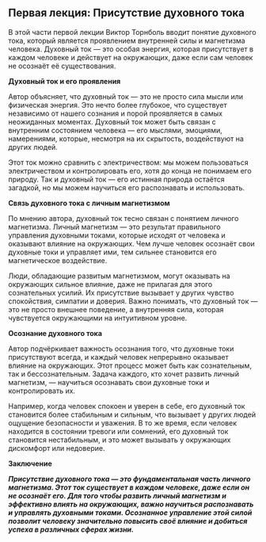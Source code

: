 ## Первая лекция: Присутствие духовного тока

В этой части первой лекции Виктор Торнболь вводит понятие духовного тока, который является проявлением внутренней силы и магнетизма человека. Духовный ток — это особая энергия, которая присутствует в каждом человеке и действует на окружающих, даже если сам человек не осознаёт её существования.

**Духовный ток и его проявления**

Автор объясняет, что духовный ток — это не просто сила мысли или физическая энергия. Это нечто более глубокое, что существует независимо от нашего сознания и порой проявляется в самых неожиданных моментах. Духовный ток может быть связан с внутренним состоянием человека — его мыслями, эмоциями, намерениями, которые, несмотря на их скрытость, воздействуют на других людей.

Этот ток можно сравнить с электричеством: мы можем пользоваться электричеством и контролировать его, хотя до конца не понимаем его природу. Так и духовный ток — его истинная природа остаётся загадкой, но мы можем научиться его распознавать и использовать.

**Связь духовного тока с личным магнетизмом**

По мнению автора, духовный ток тесно связан с понятием личного магнетизма. Личный магнетизм — это результат правильного управления духовными токами, которые исходят от человека и оказывают влияние на окружающих. Чем лучше человек осознаёт свои духовные токи и управляет ими, тем сильнее становится его магнетическое воздействие.

Люди, обладающие развитым магнетизмом, могут оказывать на окружающих сильное влияние, даже не прилагая для этого сознательных усилий. Их присутствие вызывает у других чувство спокойствия, симпатии и доверия. Важно понимать, что духовный ток — это не просто внешнее поведение, а внутренняя сила, которая чувствуется окружающими на интуитивном уровне.

**Осознание духовного тока**

Автор подчёркивает важность осознания того, что духовные токи присутствуют всегда, и каждый человек непрерывно оказывает влияние на окружающих. Этот процесс может быть как сознательным, так и бессознательным. Задача каждого, кто хочет развить личный магнетизм, — научиться осознавать свои духовные токи и контролировать их.

Например, когда человек спокоен и уверен в себе, его духовный ток становится более стабильным и сильным, что вызывает у других людей ощущение безопасности и уважения. В то же время, если человек находится в состоянии тревоги или сомнений, его духовный ток становится нестабильным, и это может вызывать у окружающих дискомфорт или недоверие.

**Заключение**

***Присутствие духовного тока — это фундаментальная часть личного магнетизма. Этот ток существует в каждом человеке, даже если он не осознаёт его. Для того чтобы развить личный магнетизм и эффективно влиять на окружающих, важно научиться распознавать и управлять духовными токами. Осознанное управление этой силой позволит человеку значительно повысить своё влияние и добиться успеха в различных сферах жизни.***

